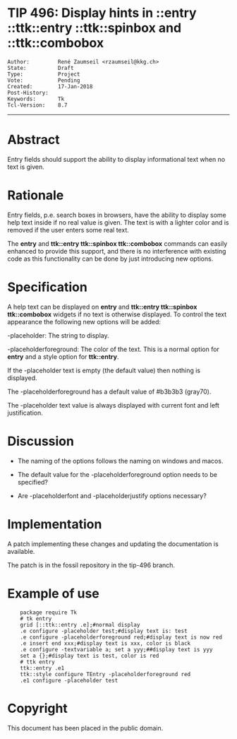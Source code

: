 # TIP 496: Display hints in ::entry ::ttk::entry ::ttk::spinbox and ::ttk::combobox
	Author:         René Zaumseil <rzaumseil@kkg.ch>
	State:          Draft
	Type:           Project
	Vote:           Pending
	Created:        17-Jan-2018
	Post-History:   
	Keywords:       Tk
	Tcl-Version:    8.7
-----

# Abstract

Entry fields should support the ability to display informational text when no text is given.

# Rationale

Entry fields, p.e. search boxes in browsers, have the ability to display some help text inside if no real value is given.
The text is with a lighter color and is removed if the user enters some real text.

The **entry** and **ttk::entry ttk::spinbox ttk::combobox** commands can easily enhanced to provide this
support, and there is no interference with existing code as this
functionality can be done by just introducing new options.

# Specification

A help text can be displayed on **entry** and **ttk::entry ttk::spinbox ttk::combobox** widgets if no text is otherwise displayed.
To control the text appearance the following new options will be added:

 -placeholder: The string to display.

 -placeholderforeground: The color of the text. This is a normal option for **entry** and a style option for **ttk::entry**.

If the -placeholder text is empty (the default value) then nothing is displayed.

The -placeholderforeground has a default value of #b3b3b3 (gray70).

The -placeholder text value is always displayed with current font and left justification.

# Discussion

- The naming of the options follows the naming on windows and macos.

- The default value for the -placeholderforeground option needs to be specified?

- Are -placeholderfont and -placeholderjustify options necessary?

# Implementation

A patch implementing these changes and updating the documentation is available.

The patch is in the fossil repository in the tip-496 branch.

# Example of use

	    package require Tk
	    # tk entry
	    grid [::ttk::entry .e];#normal display
	    .e configure -placeholder test;#display text is: test
	    .e configure -placeholderforeground red;#display text is now red
	    .e insert end xxx;#display text is xxx, color is black
	    .e configure -textvariable a; set a yyy;##display text is yyy
	    set a {};#display text is test, color is red
	    # ttk entry
	    ttk::entry .e1
	    ttk::style configure TEntry -placeholderforeground red
	    .e1 configure -placeholder test

# Copyright

This document has been placed in the public domain.

